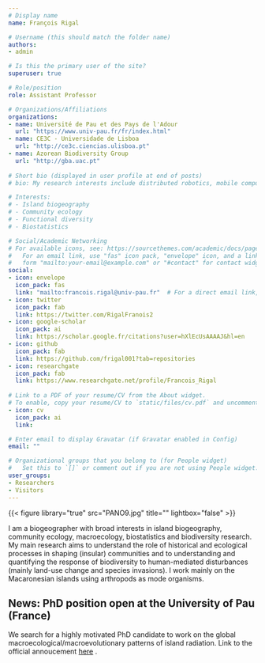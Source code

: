 ```yaml
---
# Display name
name: François Rigal

# Username (this should match the folder name)
authors:
- admin

# Is this the primary user of the site?
superuser: true

# Role/position
role: Assistant Professor

# Organizations/Affiliations
organizations:
- name: Université de Pau et des Pays de l'Adour
  url: "https://www.univ-pau.fr/fr/index.html"
- name: CE3C - Universidade de Lisboa
  url: "http://ce3c.ciencias.ulisboa.pt"
- name: Azorean Biodiversity Group
  url: "http://gba.uac.pt"
  
# Short bio (displayed in user profile at end of posts)
# bio: My research interests include distributed robotics, mobile computing and programmable matter.

# Interests:
# - Island biogeography
# - Community ecology
# - Functional diversity
# - Biostatistics

# Social/Academic Networking
# For available icons, see: https://sourcethemes.com/academic/docs/page-builder/#icons
#   For an email link, use "fas" icon pack, "envelope" icon, and a link in the
#   form "mailto:your-email@example.com" or "#contact" for contact widget.
social:
- icon: envelope
  icon_pack: fas
  link: "mailto:francois.rigal@univ-pau.fr"  # For a direct email link, use "mailto:francois.rigal@univ-pau.fr".
- icon: twitter
  icon_pack: fab
  link: https://twitter.com/RigalFranois2
- icon: google-scholar
  icon_pack: ai
  link: https://scholar.google.fr/citations?user=hXlEcUsAAAAJ&hl=en
- icon: github
  icon_pack: fab
  link: https://github.com/frigal001?tab=repositories
- icon: researchgate
  icon_pack: fab
  link: https://www.researchgate.net/profile/Francois_Rigal
  
# Link to a PDF of your resume/CV from the About widget.
# To enable, copy your resume/CV to `static/files/cv.pdf` and uncomment the lines below.
- icon: cv
  icon_pack: ai
  link: 

# Enter email to display Gravatar (if Gravatar enabled in Config)
email: ""

# Organizational groups that you belong to (for People widget)
#   Set this to `[]` or comment out if you are not using People widget.
user_groups:
- Researchers
- Visitors
---
```


{{< figure library="true" src="PANO9.jpg" title="" lightbox="false" >}}

I am a biogeographer with broad interests in island biogeography, community ecology, macroecology, biostatistics and biodiversity research. My main research aims to understand the role of historical and ecological processes in shaping (insular) communities and to understanding and quantifying the response of biodiversity to human-mediated disturbances (mainly land-use change and species invasions). I work mainly on the Macaronesian islands using arthropods as mode organisms.

## News: PhD position open at the University of Pau (France)
We search for a highly motivated PhD candidate to work on the global macroecological/macroevolutionary patterns of island radiation. Link to the official annoucement [here](https://ed-sea.univ-pau.fr/_attachments/offre-de-these-article/PhDProjectRigal2020_IslandRadiation.pdf?download=true) .


